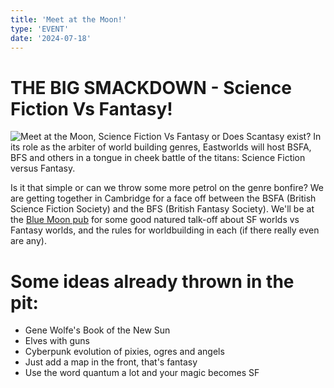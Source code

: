 ```yaml
---
title: 'Meet at the Moon!'
type: 'EVENT'
date: '2024-07-18'
---
```

# THE BIG SMACKDOWN - Science Fiction Vs Fantasy!

![Meet at the Moon, Science Fiction Vs Fantasy or Does Scantasy exist?](/images/meetatthemoon2.jpg)
In its role as the arbiter of world building genres, Eastworlds will host BSFA, BFS and others in a tongue in cheek battle of the titans: Science
Fiction versus Fantasy. 

Is it that simple or can we throw some more petrol on the genre bonfire? We are getting together in Cambridge for a face off between the BSFA (British Science Fiction Society) and the BFS (British Fantasy Society). We'll be at the [Blue Moon pub](https://cambridge.pub/blue-moon/) for some good natured talk-off about SF worlds vs Fantasy worlds, and the rules for worldbuilding in each (if there really even are any). 

# Some ideas already thrown in the pit:
- Gene Wolfe's Book of the New Sun
- Elves with guns
- Cyberpunk evolution of pixies, ogres and angels
- Just add a map in the front, that's fantasy
- Use the word quantum a lot and your magic becomes SF

